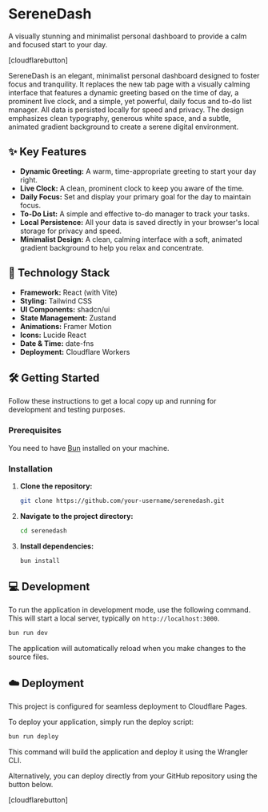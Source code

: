 # SereneDash

A visually stunning and minimalist personal dashboard to provide a calm and focused start to your day.

[cloudflarebutton]

SereneDash is an elegant, minimalist personal dashboard designed to foster focus and tranquility. It replaces the new tab page with a visually calming interface that features a dynamic greeting based on the time of day, a prominent live clock, and a simple, yet powerful, daily focus and to-do list manager. All data is persisted locally for speed and privacy. The design emphasizes clean typography, generous white space, and a subtle, animated gradient background to create a serene digital environment.

## ✨ Key Features

- **Dynamic Greeting:** A warm, time-appropriate greeting to start your day right.
- **Live Clock:** A clean, prominent clock to keep you aware of the time.
- **Daily Focus:** Set and display your primary goal for the day to maintain focus.
- **To-Do List:** A simple and effective to-do manager to track your tasks.
- **Local Persistence:** All your data is saved directly in your browser's local storage for privacy and speed.
- **Minimalist Design:** A clean, calming interface with a soft, animated gradient background to help you relax and concentrate.

## 🚀 Technology Stack

- **Framework:** React (with Vite)
- **Styling:** Tailwind CSS
- **UI Components:** shadcn/ui
- **State Management:** Zustand
- **Animations:** Framer Motion
- **Icons:** Lucide React
- **Date & Time:** date-fns
- **Deployment:** Cloudflare Workers

## 🛠️ Getting Started

Follow these instructions to get a local copy up and running for development and testing purposes.

### Prerequisites

You need to have [Bun](https://bun.sh/) installed on your machine.

### Installation

1.  **Clone the repository:**
    ```sh
    git clone https://github.com/your-username/serenedash.git
    ```
2.  **Navigate to the project directory:**
    ```sh
    cd serenedash
    ```
3.  **Install dependencies:**
    ```sh
    bun install
    ```

## 💻 Development

To run the application in development mode, use the following command. This will start a local server, typically on `http://localhost:3000`.

```sh
bun run dev
```

The application will automatically reload when you make changes to the source files.

## ☁️ Deployment

This project is configured for seamless deployment to Cloudflare Pages.

To deploy your application, simply run the deploy script:

```sh
bun run deploy
```

This command will build the application and deploy it using the Wrangler CLI.

Alternatively, you can deploy directly from your GitHub repository using the button below.

[cloudflarebutton]